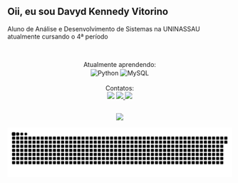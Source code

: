 <h2> Oii, eu sou Davyd Kennedy Vitorino</h2>
Aluno de Análise e Desenvolvimento de Sistemas na UNINASSAU atualmente cursando o 4ª período<br>

##

<div align="center" style="display: inline_block"><br>
  Atualmente aprendendo:<br>
  <img align="center" alt="Python" height="55" width="50" src="https://cdn.jsdelivr.net/gh/devicons/devicon/icons/python/python-original-wordmark.svg" />
  <img align="center" alt="MySQL" height="55" width="50" src="https://cdn.jsdelivr.net/gh/devicons/devicon/icons/mysql/mysql-plain.svg"/>
</div>
<br>  


<div align="center">
  Contatos:<br>
  <a href="https://instagram.com/vitorinokennedy" target="_blank"><img src="https://img.shields.io/badge/-Instagram-%23E4405F?style=for-the-badge&logo=instagram&logoColor=white" target="_blank"></a>
  <a href = "mailto:dkennyvs@gmail.com"><img src="https://img.shields.io/badge/-Gmail-%23333?style=for-the-badge&logo=gmail&logoColor=black" target="_blank">    </a>
  <a href="https://www.linkedin.com/in/kennedy-vitorino-595b63238/" target="_blank"><img src="https://img.shields.io/badge/-LinkedIn-%230077B5?style=for-the-badge&logo=linkedin&logoColor=white" target="_blank"></a> 


##
  
  
<picture>
<source
  srcset="https://github-readme-stats.vercel.app/api?username=KennedyVitorino&show_icons=true&theme=dark"
  media="(prefers-color-scheme: dark)"/>
<source
  srcset="https://github-readme-stats.vercel.app/api?username=kennedyvitorino&show_icons=true"
  media="(prefers-color-scheme: light), (prefers-color-scheme: no-preference)"/>
<img src="https://github-readme-stats.vercel.app/api?username=kennedyvitorino&show_icons=true" />
</picture>
  

![Snake animation](https://github.com/kennedyvitorino/kennedyvitorino/blob/output/github-contribution-grid-snake.svg)
 </div>
